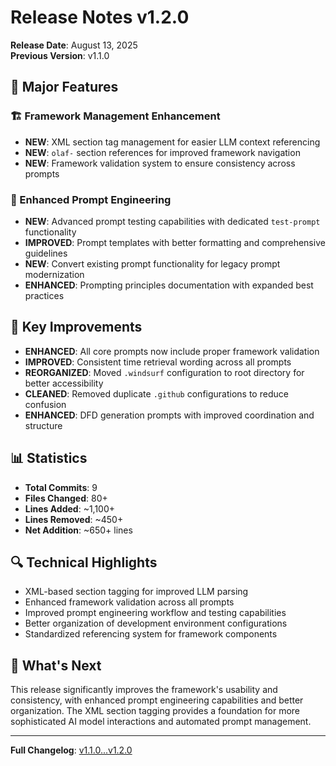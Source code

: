 # Release Notes v1.2.0
**Release Date**: August 13, 2025  
**Previous Version**: v1.1.0

## 🎯 Major Features

### 🏗️ Framework Management Enhancement
- **NEW**: XML section tag management for easier LLM context referencing
- **NEW**: `olaf-` section references for improved framework navigation
- **NEW**: Framework validation system to ensure consistency across prompts

### 🔧 Enhanced Prompt Engineering
- **NEW**: Advanced prompt testing capabilities with dedicated `test-prompt` functionality
- **IMPROVED**: Prompt templates with better formatting and comprehensive guidelines
- **NEW**: Convert existing prompt functionality for legacy prompt modernization
- **ENHANCED**: Prompting principles documentation with expanded best practices

## 🔧 Key Improvements

- **ENHANCED**: All core prompts now include proper framework validation
- **IMPROVED**: Consistent time retrieval wording across all prompts
- **REORGANIZED**: Moved `.windsurf` configuration to root directory for better accessibility
- **CLEANED**: Removed duplicate `.github` configurations to reduce confusion
- **ENHANCED**: DFD generation prompts with improved coordination and structure

## 📊 Statistics
- **Total Commits**: 9
- **Files Changed**: 80+
- **Lines Added**: ~1,100+
- **Lines Removed**: ~450+
- **Net Addition**: ~650+ lines

## 🔍 Technical Highlights
- XML-based section tagging for improved LLM parsing
- Enhanced framework validation across all prompts
- Improved prompt engineering workflow and testing capabilities
- Better organization of development environment configurations
- Standardized referencing system for framework components

## 🚀 What's Next
This release significantly improves the framework's usability and consistency, with enhanced prompt engineering capabilities and better organization. The XML section tagging provides a foundation for more sophisticated AI model interactions and automated prompt management.

---
**Full Changelog**: [v1.1.0...v1.2.0](https://github.com/AmadeusITGroup/olaf/compare/v1.1.0...v1.2.0)
